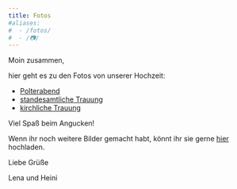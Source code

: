 ```yaml
---
title: Fotos
#aliases:
#  - /fotos/
#  - /📷/
---
```


Moin zusammen,

hier geht es zu den Fotos von unserer Hochzeit:

- [Polterabend](https://photos.app.goo.gl/AgUoWRgQC4ux4wRg6)
- [standesamtliche Trauung](https://photos.app.goo.gl/synA6YP4xkwAAZGk6)
- [kirchliche Trauung](https://photos.app.goo.gl/38qW1ajuA97H4Uc9A)

Viel Spaß beim Angucken!

Wenn ihr noch weitere Bilder gemacht habt, könnt ihr sie gerne [hier](https://photos.app.goo.gl/FfXYahm6AdfUX4QF8) hochladen.

Liebe Grüße

Lena und Heini
